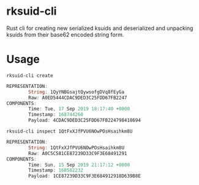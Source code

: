 # rksuid-cli
Rust cli for creating new serialized ksuids and deserialized and unpacking ksuids from their base62 encoded string form.

# Usage
```
rksuid-cli create
```
```rust
REPRESENTATION:
        String: 1QyYNBGsajtQywsofgDVq8fEyGa
        Raw: A0ED5444CDAC9DED3C25FDD67FB2247
COMPONENTS:
        Time: Tue, 17 Sep 2019 18:17:40 +0000
        Timestamp: 168744260
        Payload: 4CDAC9DED3C25FDD67FB224798418694
```
```
rksuid-cli inspect 1QtFxXJfPVU6NOwPOsHsaihkm8U
```
```rust
REPRESENTATION:
        String: 1QtFxXJfPVU6NOwPOsHsaihkm8U
        Raw: A0C5C581CE87239D33C9F3E68491291
COMPONENTS:
        Time: Sun, 15 Sep 2019 21:17:12 +0000
        Timestamp: 168582232
        Payload: 1CE87239D33C9F3E684912918D639B8E
```
